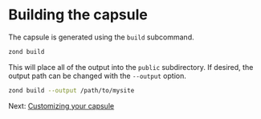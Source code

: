 # Building the capsule
The capsule is generated using the `build` subcommand.
```sh
zond build
```
This will place all of the output into the `public` subdirectory. If desired, the
output path can be changed with the `--output` option.
```sh
zond build --output /path/to/mysite
```
Next: [Customizing your capsule](customizing.md)
